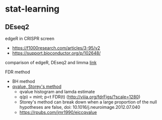 # stat-learning

## DEseq2

edgeR in CRISPR screen 
* https://f1000research.com/articles/3-95/v2
* https://support.bioconductor.org/p/102648/

comparison of edgeR, DEseq2 and limma [link](https://www.biostars.org/p/284775/)

FDR method
* BH method
* [qvalue, Storey's method](https://youtu.be/T6J4b-WWebM?si=UEG6yu9141WKKQ-F)
  *  qvalue histogram and lamda estimate
  *  q(p) = mint; p<t FDR(t) (http://viiia.org/fdrFigs/?scale=1280)
  *  Storey's method can break down when a large proportion of the null hypotheses are false, doi: 10.1016/j.neuroimage.2012.07.040
  *  https://rpubs.com/jmr1990/eiccqvalue
